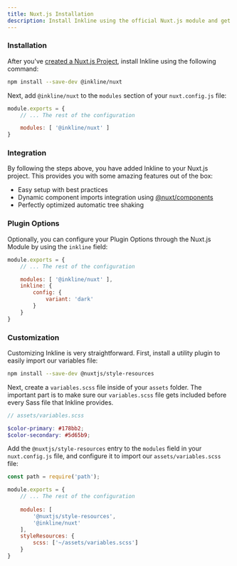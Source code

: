 ```yaml
---
title: Nuxt.js Installation
description: Install Inkline using the official Nuxt.js module and get Inkline automatically set up for you. 
---
```

### Installation
After you've [created a Nuxt.js Project](https://nuxtjs.org/guide/installation/), install Inkline using the following command:

~~~bash
npm install --save-dev @inkline/nuxt
~~~

Next, add `@inkline/nuxt` to the `modules` section of your `nuxt.config.js` file:

~~~js
module.exports = {
    // ... The rest of the configuration 

    modules: [ '@inkline/nuxt' ]
}
~~~

### Integration
By following the steps above, you have added Inkline to your Nuxt.js project. This provides you with some amazing features out of the box:

- Easy setup with best practices
- Dynamic component imports integration using <a href="https://github.com/nuxt/components" rel="nofollow noreferrer">@nuxt/components</a>
- Perfectly optimized automatic tree shaking

### Plugin Options
Optionally, you can configure your <nuxt-link :to="{ name: 'docs-introduction-plugin-options' }">Plugin Options</nuxt-link> through the Nuxt.js Module by using the `inkline` field:
 
~~~js
module.exports = {
    // ... The rest of the configuration 

    modules: [ '@inkline/nuxt' ],
    inkline: {
        config: {
            variant: 'dark'
        }   
    }
}
~~~

### Customization
Customizing Inkline is very straightforward. First, install a utility plugin to easily import our variables file:

~~~bash
npm install --save-dev @nuxtjs/style-resources
~~~

Next, create a `variables.scss` file inside of your `assets` folder. The important part is to make sure our `variables.scss` file gets included before every Sass file that Inkline provides.

~~~scss
// assets/variables.scss

$color-primary: #178bb2;
$color-secondary: #5d65b9;
~~~


Add the `@nuxtjs/style-resources` entry to the `modules` field in your `nuxt.config.js` file, and configure it to import our `assets/variables.scss` file:

~~~js
const path = require('path');

module.exports = {
    // ... The rest of the configuration 
  
    modules: [
        '@nuxtjs/style-resources',
        '@inkline/nuxt'
    ],
    styleResources: {
        scss: ['~/assets/variables.scss']
    }
}
~~~
